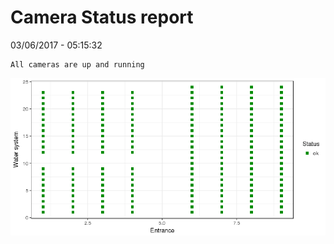 Camera Status report
================
03/06/2017 - 05:15:32

    All cameras are up and running

![](camreport_files/figure-markdown_github/unnamed-chunk-2-1.png)

